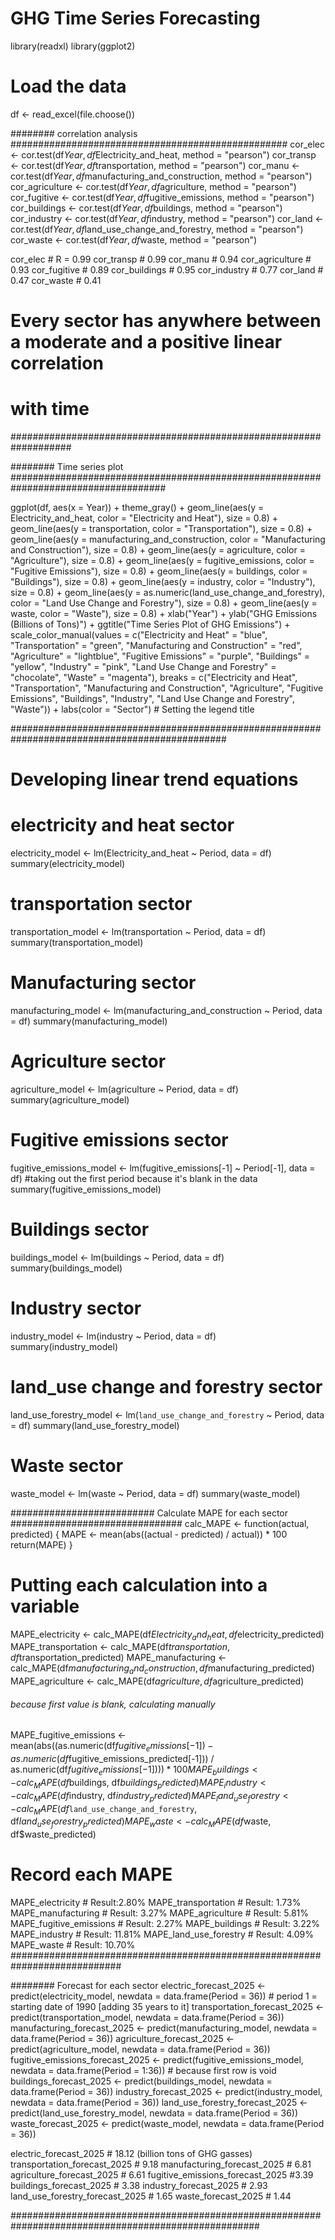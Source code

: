 # GHG Time Series Forecasting
library(readxl)
library(ggplot2)

# Load the data
df <- read_excel(file.choose())

######## correlation analysis ##################################################
cor_elec <- cor.test(df$Year, df$Electricity_and_heat, method = "pearson")
cor_transp <- cor.test(df$Year, df$transportation, method = "pearson")
cor_manu <- cor.test(df$Year, df$manufacturing_and_construction, method = "pearson")
cor_agriculture <- cor.test(df$Year, df$agriculture, method = "pearson")
cor_fugitive <- cor.test(df$Year, df$fugitive_emissions, method = "pearson")
cor_buildings <- cor.test(df$Year, df$buildings, method = "pearson")
cor_industry <- cor.test(df$Year, df$industry, method = "pearson")
cor_land <- cor.test(df$Year, df$land_use_change_and_forestry, method = "pearson")
cor_waste <- cor.test(df$Year, df$waste, method = "pearson")

cor_elec # R = 0.99
cor_transp # 0.99
cor_manu # 0.94
cor_agriculture # 0.93
cor_fugitive # 0.89
cor_buildings # 0.95
cor_industry # 0.77
cor_land # 0.47
cor_waste # 0.41

# Every sector has anywhere between a moderate and a positive linear correlation
# with time
###################################################################

######## Time series plot ####################################################################################

ggplot(df, aes(x = Year)) +
  theme_gray() +
  geom_line(aes(y = Electricity_and_heat, color = "Electricity and Heat"), size = 0.8) +
  geom_line(aes(y = transportation, color = "Transportation"), size = 0.8) +
  geom_line(aes(y = manufacturing_and_construction, color = "Manufacturing and Construction"), size = 0.8) +
  geom_line(aes(y = agriculture, color = "Agriculture"), size = 0.8) +
  geom_line(aes(y = fugitive_emissions, color = "Fugitive Emissions"), size = 0.8) +
  geom_line(aes(y = buildings, color = "Buildings"), size = 0.8) +
  geom_line(aes(y = industry, color = "Industry"), size = 0.8) +
  geom_line(aes(y = as.numeric(land_use_change_and_forestry), color = "Land Use Change and Forestry"), size = 0.8) +
  geom_line(aes(y = waste, color = "Waste"), size = 0.8) +
  xlab("Year") +
  ylab("GHG Emissions (Billions of Tons)") +
  ggtitle("Time Series Plot of GHG Emissions") +
  scale_color_manual(values = c("Electricity and Heat" = "blue",
                                "Transportation" = "green",
                                "Manufacturing and Construction" = "red",
                                "Agriculture" = "lightblue",
                                "Fugitive Emissions" = "purple",
                                "Buildings" = "yellow",
                                "Industry" = "pink",
                                "Land Use Change and Forestry" = "chocolate",
                                "Waste" = "magenta"),
                     breaks = c("Electricity and Heat",
                                "Transportation",
                                "Manufacturing and Construction",
                                "Agriculture",
                                "Fugitive Emissions",
                                "Buildings",
                                "Industry",
                                "Land Use Change and Forestry",
                                "Waste")) +
  labs(color = "Sector")  # Setting the legend title

###############################################################################################

# Developing linear trend equations 

# electricity and heat sector
electricity_model <- lm(Electricity_and_heat ~ Period, data = df)
summary(electricity_model)

# transportation sector
transportation_model <- lm(transportation ~ Period, data = df)
summary(transportation_model)

# Manufacturing sector
manufacturing_model <- lm(manufacturing_and_construction ~ Period, data = df)
summary(manufacturing_model)

# Agriculture sector
agriculture_model <- lm(agriculture ~ Period, data = df)
summary(agriculture_model)

# Fugitive emissions sector
fugitive_emissions_model <- lm(fugitive_emissions[-1] ~ Period[-1], data = df) #taking out the first period because it's blank in the data
summary(fugitive_emissions_model)

# Buildings sector
buildings_model <- lm(buildings ~ Period, data = df)
summary(buildings_model)

# Industry sector
industry_model <- lm(industry ~ Period, data = df)
summary(industry_model)

# land_use change and forestry sector
land_use_forestry_model <- lm(`land_use_change_and_forestry` ~ Period, data = df)
summary(land_use_forestry_model)

# Waste sector
waste_model <- lm(waste ~ Period, data = df)
summary(waste_model)



########################## Calculate MAPE for each sector ###############################
calc_MAPE <- function(actual, predicted) {
  MAPE <- mean(abs((actual - predicted) / actual)) * 100
  return(MAPE)
}

# Putting each calculation into a variable
MAPE_electricity <- calc_MAPE(df$Electricity_and_heat, df$electricity_predicted)
MAPE_transportation <- calc_MAPE(df$transportation, df$transportation_predicted)
MAPE_manufacturing <- calc_MAPE(df$manufacturing_and_construction, df$manufacturing_predicted)
MAPE_agriculture <- calc_MAPE(df$agriculture, df$agriculture_predicted)
###### because first value is blank, calculating manually
MAPE_fugitive_emissions <- mean(abs((as.numeric(df$fugitive_emissions[-1]) - as.numeric(df$fugitive_emissions_predicted[-1])) / as.numeric(df$fugitive_emissions[-1]))) * 100
MAPE_buildings <- calc_MAPE(df$buildings, df$buildings_predicted)
MAPE_industry <- calc_MAPE(df$industry, df$industry_predicted)
MAPE_land_use_forestry <- calc_MAPE(df$`land_use_change_and_forestry`, df$land_use_forestry_predicted)
MAPE_waste <- calc_MAPE(df$waste, df$waste_predicted)

# Record each MAPE
MAPE_electricity # Result:2.80%
MAPE_transportation # Result: 1.73%
MAPE_manufacturing # Result: 3.27%
MAPE_agriculture # Result: 5.81%
MAPE_fugitive_emissions # Result: 2.27%
MAPE_buildings # Result: 3.22%
MAPE_industry # Result: 11.81%
MAPE_land_use_forestry # Result: 4.09%
MAPE_waste # Result: 10.70%
############################################################################


######## Forecast for each sector
electric_forecast_2025 <- predict(electricity_model, newdata = data.frame(Period = 36)) # period 1 = starting date of 1990 [adding 35 years to it]
transportation_forecast_2025 <- predict(transportation_model, newdata = data.frame(Period = 36))
manufacturing_forecast_2025 <- predict(manufacturing_model, newdata = data.frame(Period = 36))
agriculture_forecast_2025 <- predict(agriculture_model, newdata = data.frame(Period = 36))
fugitive_emissions_forecast_2025 <- predict(fugitive_emissions_model, newdata = data.frame(Period = 1:36)) # because first row is void
buildings_forecast_2025 <- predict(buildings_model, newdata = data.frame(Period = 36))
industry_forecast_2025 <- predict(industry_model, newdata = data.frame(Period = 36))
land_use_forestry_forecast_2025 <- predict(land_use_forestry_model, newdata = data.frame(Period = 36)) 
waste_forecast_2025 <- predict(waste_model, newdata = data.frame(Period = 36))

electric_forecast_2025 # 18.12 (billion tons of GHG gasses)
transportation_forecast_2025 # 9.18
manufacturing_forecast_2025 # 6.81
agriculture_forecast_2025 # 6.61
fugitive_emissions_forecast_2025 #3.39
buildings_forecast_2025 # 3.38
industry_forecast_2025 # 2.93
land_use_forestry_forecast_2025 # 1.65
waste_forecast_2025 # 1.44

#####################################################################################################
